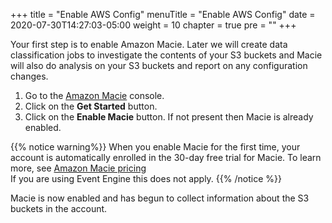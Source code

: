 +++
title = "Enable AWS Config"
menuTitle = "Enable AWS Config"
date = 2020-07-30T14:27:03-05:00
weight = 10
chapter = true
pre = "<b></b>"
+++

Your first step is to enable Amazon Macie.  Later we will create data classification jobs to investigate the contents of your S3 buckets and Macie will also do analysis on your S3 buckets and report on any configuration changes.

1. Go to the [Amazon Macie](https://console.aws.amazon.com/macie/home) console.
2. Click on the **Get Started** button.
3. Click on the **Enable Macie** button.  If not present then Macie is already enabled.

{{% notice warning%}}
When you enable Macie for the first time, your account is automatically enrolled in the 30-day free trial for Macie. To learn more, see [Amazon Macie pricing](https://aws.amazon.com/macie/pricing/)  
If you are using Event Engine this does not apply.
{{% /notice %}}

Macie is now enabled and has begun to collect information about the S3 buckets in the account.